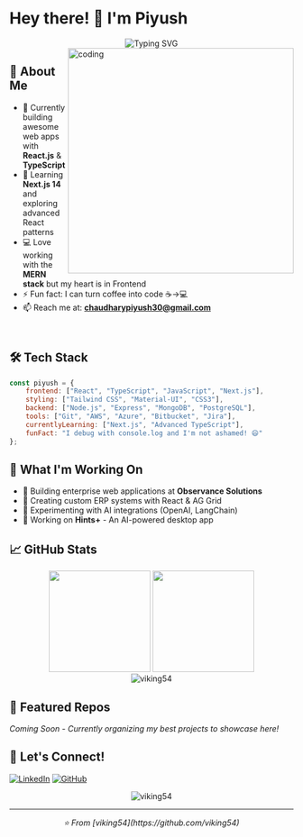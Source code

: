 # Hey there! 👋 I'm Piyush

<div align="center">
  <img src="https://readme-typing-svg.herokuapp.com?font=Fira+Code&pause=1000&color=36BCF7&center=true&vCenter=true&width=435&lines=Frontend+Developer;React.js+%26+TypeScript;MERN+Stack+Builder;Always+Learning+%F0%9F%9A%80" alt="Typing SVG" />
</div>

<img align="right" alt="coding" width="400" src="https://user-images.githubusercontent.com/55389276/140866485-8fb1c876-9a8f-4d6a-98dc-08c4981eaf70.gif">

## 🚀 About Me

- 🔭 Currently building awesome web apps with **React.js** & **TypeScript**
- 🌱 Learning **Next.js 14** and exploring advanced React patterns
- 💻 Love working with the **MERN stack** but my heart is in Frontend
- ⚡ Fun fact: I can turn coffee into code ☕→💻
- 📫 Reach me at: **chaudharypiyush30@gmail.com**

<br clear="right"/>

## 🛠️ Tech Stack

```javascript
const piyush = {
    frontend: ["React", "TypeScript", "JavaScript", "Next.js"],
    styling: ["Tailwind CSS", "Material-UI", "CSS3"],
    backend: ["Node.js", "Express", "MongoDB", "PostgreSQL"],
    tools: ["Git", "AWS", "Azure", "Bitbucket", "Jira"],
    currentlyLearning: ["Next.js", "Advanced TypeScript"],
    funFact: "I debug with console.log and I'm not ashamed! 😄"
};
```

## 💼 What I'm Working On

- 🏢 Building enterprise web applications at **Observance Solutions**
- 🔧 Creating custom ERP systems with React & AG Grid
- 🤖 Experimenting with AI integrations (OpenAI, LangChain)
- 📱 Working on **Hints+** - An AI-powered desktop app

## 📈 GitHub Stats

<div align="center">
  <img height="180em" src="https://github-readme-stats.vercel.app/api?username=viking54&show_icons=true&theme=radical&include_all_commits=true&count_private=true"/>
  <img height="180em" src="https://github-readme-stats.vercel.app/api/top-langs/?username=viking54&layout=compact&langs_count=8&theme=radical"/>
</div>

<div align="center">
  <img src="https://github-readme-streak-stats.herokuapp.com/?user=viking54&theme=radical" alt="viking54" />
</div>

## 🌟 Featured Repos

*Coming Soon - Currently organizing my best projects to showcase here!*

## 🤝 Let's Connect!

[![LinkedIn](https://img.shields.io/badge/LinkedIn-0077B5?style=for-the-badge&logo=linkedin&logoColor=white)](https://linkedin.com/in/piyush-chaudhary-819765197)
[![GitHub](https://img.shields.io/badge/GitHub-100000?style=for-the-badge&logo=github&logoColor=white)](https://github.com/viking54)

<div align="center">
  <img src="https://komarev.com/ghpvc/?username=viking54&label=Profile%20views&color=0e75b6&style=flat" alt="viking54" />
</div>

---

<div align="center">
  <i>⭐ From [viking54](https://github.com/viking54)</i>
</div>
